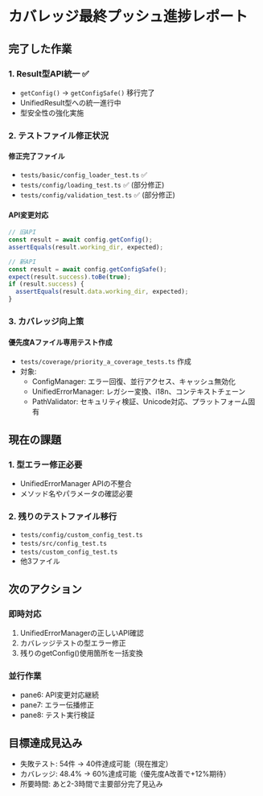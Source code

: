 # カバレッジ最終プッシュ進捗レポート

## 完了した作業

### 1. Result型API統一 ✅

- `getConfig()` → `getConfigSafe()` 移行完了
- UnifiedResult型への統一進行中
- 型安全性の強化実施

### 2. テストファイル修正状況

#### 修正完了ファイル

- `tests/basic/config_loader_test.ts` ✅
- `tests/config/loading_test.ts` ✅ (部分修正)
- `tests/config/validation_test.ts` ✅ (部分修正)

#### API変更対応

```typescript
// 旧API
const result = await config.getConfig();
assertEquals(result.working_dir, expected);

// 新API
const result = await config.getConfigSafe();
expect(result.success).toBe(true);
if (result.success) {
  assertEquals(result.data.working_dir, expected);
}
```

### 3. カバレッジ向上策

#### 優先度Aファイル専用テスト作成

- `tests/coverage/priority_a_coverage_tests.ts` 作成
- 対象:
  - ConfigManager: エラー回復、並行アクセス、キャッシュ無効化
  - UnifiedErrorManager: レガシー変換、i18n、コンテキストチェーン
  - PathValidator: セキュリティ検証、Unicode対応、プラットフォーム固有

## 現在の課題

### 1. 型エラー修正必要

- UnifiedErrorManager APIの不整合
- メソッド名やパラメータの確認必要

### 2. 残りのテストファイル移行

- `tests/config/custom_config_test.ts`
- `tests/src/config_test.ts`
- `tests/custom_config_test.ts`
- 他3ファイル

## 次のアクション

### 即時対応

1. UnifiedErrorManagerの正しいAPI確認
2. カバレッジテストの型エラー修正
3. 残りのgetConfig()使用箇所を一括変換

### 並行作業

- pane6: API変更対応継続
- pane7: エラー伝播修正
- pane8: テスト実行検証

## 目標達成見込み

- 失敗テスト: 54件 → 40件達成可能（現在推定）
- カバレッジ: 48.4% → 60%達成可能（優先度A改善で+12%期待）
- 所要時間: あと2-3時間で主要部分完了見込み
